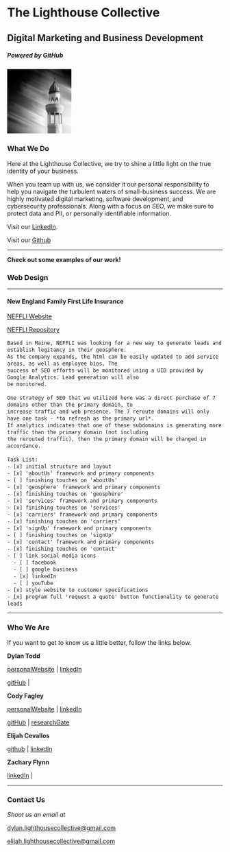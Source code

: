 # The Lighthouse Collective
## Digital Marketing and Business Development
##### Powered by GitHub

<img src="/img/lighthouse01.jpg" alt="profilePhoto"
        title="Picture of me" width="150" height="150" />

### What We Do

Here at the Lighthouse Collective, we try to shine a little light on the true identity of your business. 

When you team up with us, we consider it our personal responsibility to help you navigate the turbulent waters of small-business success.
We are highly motivated digital marketing, software development, and cybersecurity professionals. Along with a focus on SEO, we make sure to protect data and PII, or personally identifiable information.

Visit our [LinkedIn](https://www.linkedin.com/company/lighthousecollective/).

Visit our [Github](https://github.com/lighthouseCollective)

___ 

**Check out some examples of our work!**

### Web Design
___

#### New England Family First Life Insurance

[NEFFLI Website](http://www.newenglandffl.com)

[NEFFLI Repository](https://github.com/lighthouseCollective/neffliWebsite)

    Based in Maine, NEFFLI was looking for a new way to generate leads and establish legitamcy in their geosphere. 
    As the company expands, the html can be easily updated to add service areas, as well as employee bios. The
    success of SEO efforts will be monitored using a UID provided by Google Analytics. Lead generation will also 
    be monitored. 

    One strategy of SEO that we utilized here was a direct purchase of 7 domains other than the primary domain, to 
    increase traffic and web presence. The 7 reroute domains will only have one task - *to refresh as the primary url*. 
    If analytics indicates that one of these subdomains is generating more traffic than the primary domain (not including 
    the rerouted traffic), then the primary domain will be changed in accordance. 

    Task List: 
    - [x] initial structure and layout
    - [x] 'aboutUs' framework and primary components
    - [ ] finishing touches on 'aboutUs'
    - [x] 'geosphere' framework and primary components
    - [x] finishing touches on 'geosphere'
    - [x] 'services' framework and primary components
    - [x] finishing touches on 'services'
    - [x] 'carriers' framework and primary components
    - [x] finishing touches on 'carriers'
    - [x] 'signUp' framework and primary components
    - [ ] finishing touches on 'signUp'
    - [x] 'contact' framework and primary components
    - [x] finishing touches on 'contact'  
    - [ ] link social media icons
      - [ ] facebook
      - [ ] google business
      - [x] linkedIn
      - [ ] youTube
    - [x] style website to customer specifications
    - [x] program full 'request a quote' button functionality to generate leads
___

### Who We Are

If you want to get to know us a little better, follow the links below.

**Dylan Todd**

[personalWebsite](https://dylantodd.github.io/)        |         [linkedIn](https://www.linkedin.com/in/dylan-todd/) 

[gitHub](https://github.com/dylantodd)                 |

**Cody Fagley**

[personalWebsite](https://codyfagley.github.io/)       |         [linkedIn](https://www.linkedin.com/in/cody-fagley/)

[gitHub](https://github.com/CodyFagley)                |         [researchGate](https://www.researchgate.net/profile/Cody_Fagley)

**Elijah Cevallos**

[github](https://github.com/Meta-man2)                 |         [linkedIn](https://www.linkedin.com/in/elijahcevallos/)

**Zachary Flynn**

[linkedIn](https://www.linkedin.com/in/flynnzachary/)  |

___

### Contact Us

*Shoot us an email at* 

[dylan.lighthousecollective@gmail.com](dylan.lighthousecollective@gmail.com)

[elijah.lighthousecollective@gmail.com](elijah.lighthousecollective@gmail.com)
